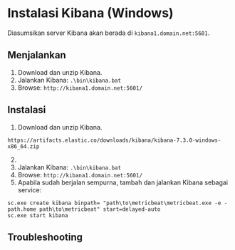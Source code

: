 # Instalasi Kibana (Windows)
Diasumsikan server Kibana akan berada di `kibana1.domain.net:5601`.

## Menjalankan
1. Download dan unzip Kibana.
2. Jalankan Kibana: `.\bin\kibana.bat`
3. Browse: `http://kibana1.domain.net:5601/`

## Instalasi
1. Download dan unzip Kibana.
```
https://artifacts.elastic.co/downloads/kibana/kibana-7.3.0-windows-x86_64.zip
```
2. 
3. Jalankan Kibana: `.\bin\kibana.bat`
4. Browse: `http://kibana1.domain.net:5601/`
5. Apabila sudah berjalan sempurna, tambah dan jalankan Kibana sebagai service:
```
sc.exe create kibana binpath= "path\to\metricbeat\metricbeat.exe -e -path.home path\to\metricbeat" start=delayed-auto
sc.exe start kibana
```

## Troubleshooting